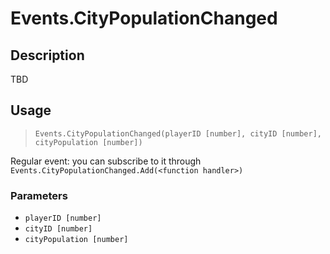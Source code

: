 # Events.CityPopulationChanged
## Description
TBD

## Usage
> `Events.CityPopulationChanged(playerID [number], cityID [number], cityPopulation [number])`

Regular event: you can subscribe to it through `Events.CityPopulationChanged.Add(<function handler>)`

### Parameters
- `playerID [number]`
- `cityID [number]`
- `cityPopulation [number]`